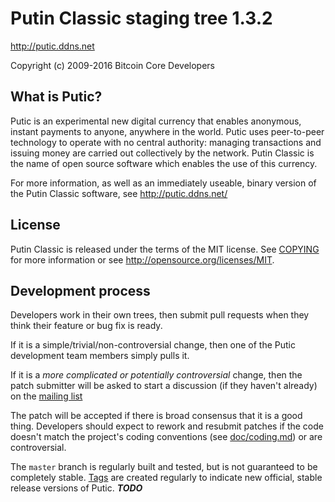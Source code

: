 Putin Classic staging tree 1.3.2
===============================

http://putic.ddns.net

Copyright (c) 2009-2016 Bitcoin Core Developers



What is Putic?
----------------

Putic is an experimental new digital currency that enables anonymous, instant
payments to anyone, anywhere in the world. Putic uses peer-to-peer technology
to operate with no central authority: managing transactions and issuing money
are carried out collectively by the network. Putin Classic is the name of open
source software which enables the use of this currency.

For more information, as well as an immediately useable, binary version of
the Putin Classic software, see http://putic.ddns.net/


License
-------

Putin Classic is released under the terms of the MIT license. See [COPYING](COPYING) for more
information or see http://opensource.org/licenses/MIT.

Development process
-------------------

Developers work in their own trees, then submit pull requests when they think
their feature or bug fix is ready.

If it is a simple/trivial/non-controversial change, then one of the Putic
development team members simply pulls it.

If it is a *more complicated or potentially controversial* change, then the patch
submitter will be asked to start a discussion (if they haven't already) on the
[mailing list](https://lists.linuxfoundation.org/mailman/listinfo/bitcoin-dev)

The patch will be accepted if there is broad consensus that it is a good thing.
Developers should expect to rework and resubmit patches if the code doesn't
match the project's coding conventions (see [doc/coding.md](doc/coding.md)) or are
controversial.

The `master` branch is regularly built and tested, but is not guaranteed to be
completely stable. [Tags](https://github.com/putinclassic/Putic/tags) are created
regularly to indicate new official, stable release versions of Putic. ***TODO***


